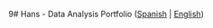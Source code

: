 9# Hans - Data Analysis Portfolio 
([Spanish](https://github.com/HansAllTech/Hans_Data_Analysis_Portfolio/blob/main/Proyectos.md#tabla-de-contenido-es--en) | [English](https://github.com/HansAllTech/Hans_Data_Analysis_Portfolio/blob/main/Projects.md#table-of-content-es--en))     
                                      
                                                                                                                                                                      
                                                
                                                            
                               
                    
                       
      
    
         
     
   
 
 
 
